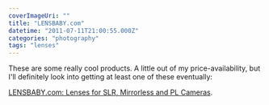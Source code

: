 ```yaml
---
coverImageUri: ""
title: "LENSBABY.com"
datetime: "2011-07-11T21:00:55.000Z"
categories: "photography"
tags: "lenses"
---
```


These are some really cool products. A little out of my price-availability, but I'll definitely look into getting at least one of these eventually:

[LENSBABY.com: Lenses for SLR, Mirrorless and PL Cameras](http://lensbaby.com/).
